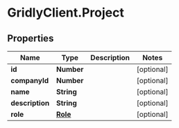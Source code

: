 # GridlyClient.Project

## Properties

Name | Type | Description | Notes
------------ | ------------- | ------------- | -------------
**id** | **Number** |  | [optional] 
**companyId** | **Number** |  | [optional] 
**name** | **String** |  | [optional] 
**description** | **String** |  | [optional] 
**role** | [**Role**](Role.md) |  | [optional] 


